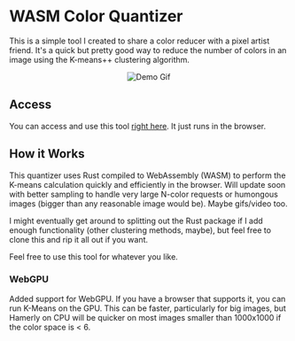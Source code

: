# WASM Color Quantizer
This is a simple tool I created to share a color reducer with a pixel artist friend. It's a quick but pretty good way to reduce the number of colors in an image using the K-means++ clustering algorithm.

<p align="center">
  <img src="https://github.com/mattdeak/wasm-color-quantizer/assets/17998873/158dc6ac-f899-4cd4-991d-61cf616890d8" alt="Demo Gif" />
</p>

## Access
You can access and use this tool [right here](https://mattdeak.github.io/wasm-color-quantizer/). It just runs in the browser.

## How it Works
This quantizer uses Rust compiled to WebAssembly (WASM) to perform the K-means calculation quickly and efficiently in the browser.
Will update soon with better sampling to handle very large N-color requests or humongous images (bigger than any reasonable image would be). Maybe gifs/video too.

I might eventually get around to splitting out the Rust package if I add enough functionality (other clustering methods, maybe), but feel free to clone this and rip it all out if you want.

Feel free to use this tool for whatever you like.

### WebGPU
Added support for WebGPU. If you have a browser that supports it, you can run K-Means on the GPU. This can be faster, particularly for big images, but Hamerly on CPU will be quicker on most images smaller than 1000x1000 if the color space is < 6.
